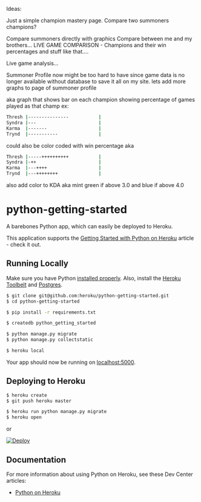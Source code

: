 Ideas:

Just a simple champion mastery page.  Compare two summoners champions?

Compare summoners directly with graphics
Compare between me and my brothers...
LIVE GAME COMPARISON - Champions and their win percentages and stuff like that....

Live game analysis...

Summoner Profile now might be too hard to have since game data is no longer available without database to save it all on my site.
lets add more graphs to page of summoner profile

aka
graph that shows bar on each champion showing percentage of games played as that champ
ex:
```sh
Thresh |---------------           |
Syndra |---                       |
Karma  |-------                   |
Trynd  |-----------               |
```
could also be color coded with win percentage aka
```sh
Thresh |-----++++++++++           |
Syndra |-++                       |
Karma  |---++++                   |
Trynd  |---++++++++               |
```
also add color to KDA aka mint green if above 3.0 and blue if above 4.0


# python-getting-started

A barebones Python app, which can easily be deployed to Heroku.

This application supports the [Getting Started with Python on Heroku](https://devcenter.heroku.com/articles/getting-started-with-python) article - check it out.

## Running Locally

Make sure you have Python [installed properly](http://install.python-guide.org).  Also, install the [Heroku Toolbelt](https://toolbelt.heroku.com/) and [Postgres](https://devcenter.heroku.com/articles/heroku-postgresql#local-setup).

```sh
$ git clone git@github.com:heroku/python-getting-started.git
$ cd python-getting-started

$ pip install -r requirements.txt

$ createdb python_getting_started

$ python manage.py migrate
$ python manage.py collectstatic

$ heroku local
```

Your app should now be running on [localhost:5000](http://localhost:5000/).

## Deploying to Heroku

```sh
$ heroku create
$ git push heroku master

$ heroku run python manage.py migrate
$ heroku open
```
or

[![Deploy](https://www.herokucdn.com/deploy/button.png)](https://heroku.com/deploy)

## Documentation

For more information about using Python on Heroku, see these Dev Center articles:

- [Python on Heroku](https://devcenter.heroku.com/categories/python)
